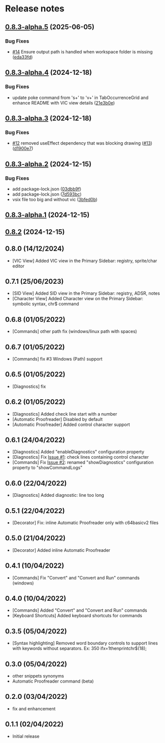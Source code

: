# Release notes

## [0.8.3-alpha.5](https://github.com/gverduci/c64basicv2/compare/v0.8.3-alpha.4...v0.8.3-alpha.5) (2025-06-05)


### Bug Fixes

* [#14](https://github.com/gverduci/c64basicv2/issues/14) Ensure output path is handled when workspace folder is missing ([eda33fd](https://github.com/gverduci/c64basicv2/commit/eda33fdf601d9e1243ae772abfa43fa33c5ec896))

## [0.8.3-alpha.4](https://github.com/gverduci/c64basicv2/compare/v0.8.3-alpha.3...v0.8.3-alpha.4) (2024-12-18)


### Bug Fixes

* update poke command from 's+' to 'v+' in TabOccurrenceGrid and enhance README with VIC view details ([21e3b0e](https://github.com/gverduci/c64basicv2/commit/21e3b0e4bce73c5ec1671aaff22c7aba7c84bffd))

## [0.8.3-alpha.3](https://github.com/gverduci/c64basicv2/compare/v0.8.3-alpha.2...v0.8.3-alpha.3) (2024-12-18)


### Bug Fixes

* [#12](https://github.com/gverduci/c64basicv2/issues/12) removed useEffect dependency that was blocking drawing ([#13](https://github.com/gverduci/c64basicv2/issues/13)) ([d1900e7](https://github.com/gverduci/c64basicv2/commit/d1900e74391ab38625d77c9eeab3fbd17e2a428d))

## [0.8.3-alpha.2](https://github.com/gverduci/c64basicv2/compare/v0.8.3-alpha.1...v0.8.3-alpha.2) (2024-12-15)


### Bug Fixes

* add package-lock.json ([03dbb9f](https://github.com/gverduci/c64basicv2/commit/03dbb9f9ef31a67a8778be8ca77fdc06e9f0ad4b))
* add package-lock.json ([7d593bc](https://github.com/gverduci/c64basicv2/commit/7d593bcf8e36c5906a68536815b647f81b0280a9))
* vsix file too big and without vic ([3bfed0b](https://github.com/gverduci/c64basicv2/commit/3bfed0b9964a840e5532b1a442b93a63cd5ac567))

## [0.8.3-alpha.1](https://github.com/gverduci/c64basicv2/compare/v0.8.2...v0.8.3-alpha.1) (2024-12-15)

## [0.8.2](https://github.com/gverduci/c64basicv2/compare/v0.8.1...v0.8.2) (2024-12-15)

## 0.8.0 (14/12/2024)

- [VIC View] Added VIC view in the Primary Sidebar: registry, sprite/char editor

## 0.7.1 (25/06/2023)

- [SID View] Added SID view in the Primary Sidebar: registry, ADSR, notes
- [Character View] Added Character view on the Primary Sidebar: symbolic syntax, chr$ command

## 0.6.8 (01/05/2022)

- [Commands] other path fix (windows/linux path with spaces)

## 0.6.7 (01/05/2022)

- [Commands] fix #3 Windows (Path) support

## 0.6.5 (01/05/2022)

- [Diagnostics] fix

## 0.6.2 (01/05/2022)

- [Diagnostics] Added check line start with a number
- [Automatic Proofreader] Disabled by default
- [Automatic Proofreader] Added control character support

## 0.6.1 (24/04/2022)

- [Diagnostics] Added "enableDiagnostics" configuration property
- [Diagnostics] Fix [Issue #1](https://github.com/gverduci/c64basicv2/issues/1): check lines containing control character
- [Commands] Fix [Issue #2](https://github.com/gverduci/c64basicv2/issues/2): renamed "showDiagnostics" configuration property to "showCommandLogs"

## 0.6.0 (22/04/2022)

- [Diagnostics] Added diagnostic: line too long

## 0.5.1 (22/04/2022)

- [Decorator] Fix: inline Automatic Proofreader only with c64basicv2 files

## 0.5.0 (21/04/2022)

- [Decorator] Added inline Automatic Proofreader

## 0.4.1 (10/04/2022)

- [Commands] Fix "Convert" and "Convert and Run" commands (windows)

## 0.4.0 (10/04/2022)

- [Commands] Added "Convert" and "Convert and Run" commands
- [Keyboard Shortcuts] Added keyboard shortcuts for commands

## 0.3.5 (05/04/2022)

- [Syntax highlighting] Removed word boundary controls to support lines with keywords without separators. Ex: 350 ifx=1thenprintchr$(18);

## 0.3.0 (05/04/2022)

- other snippets synonyms
- Automatic Proofreader command (beta)

## 0.2.0 (03/04/2022)

- fix and enhancement

## 0.1.1 (02/04/2022)

- Initial release
